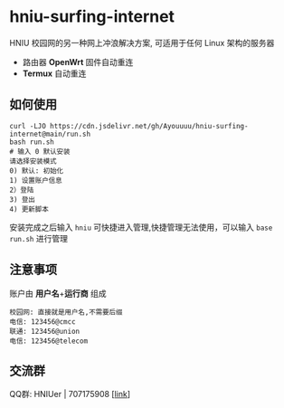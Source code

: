 # hniu-surfing-internet
HNIU 校园网的另一种网上冲浪解决方案, 可适用于任何 Linux 架构的服务器
- 路由器 **OpenWrt** 固件自动重连
- **Termux** 自动重连
## 如何使用
```shell
curl -LJO https://cdn.jsdelivr.net/gh/Ayouuuu/hniu-surfing-internet@main/run.sh
bash run.sh
# 输入 0 默认安装
请选择安装模式
0) 默认: 初始化
1) 设置账户信息
2）登陆
3) 登出
4) 更新脚本
```
安装完成之后输入 `hniu` 可快捷进入管理,快捷管理无法使用，可以输入 `base run.sh` 进行管理
## 注意事项
账户由 **用户名**+**运行商** 组成
```text
校园网: 直接就是用户名,不需要后缀
电信: 123456@cmcc
联通: 123456@union
电信: 123456@telecom
```

## 交流群
QQ群: HNIUer | 707175908 [[link](https://jq.qq.com/?_wv=1027&k=qeqLaXhG)]
